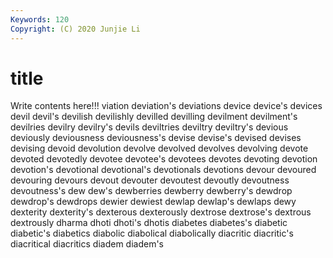 ```yaml
---
Keywords: 120
Copyright: (C) 2020 Junjie Li
---
```


# title

Write contents here!!!
viation 
deviation's 
deviations 
device 
device's 
devices 
devil 
devil's 
devilish 
devilishly
devilled 
devilling 
devilment 
devilment's 
devilries 
devilry 
devilry's 
devils 
deviltries 
deviltry
deviltry's 
devious 
deviously 
deviousness 
deviousness's 
devise 
devise's 
devised 
devises 
devising
devoid 
devolution 
devolve 
devolved 
devolves 
devolving 
devote 
devoted 
devotedly 
devotee
devotee's 
devotees 
devotes 
devoting 
devotion 
devotion's 
devotional 
devotional's 
devotionals 
devotions
devour 
devoured 
devouring 
devours 
devout 
devouter 
devoutest 
devoutly 
devoutness 
devoutness's
dew 
dew's 
dewberries 
dewberry 
dewberry's 
dewdrop 
dewdrop's 
dewdrops 
dewier 
dewiest
dewlap 
dewlap's 
dewlaps 
dewy 
dexterity 
dexterity's 
dexterous 
dexterously 
dextrose 
dextrose's
dextrous 
dextrously 
dharma 
dhoti 
dhoti's 
dhotis 
diabetes 
diabetes's 
diabetic 
diabetic's
diabetics 
diabolic 
diabolical 
diabolically 
diacritic 
diacritic's 
diacritical 
diacritics 
diadem 
diadem's

